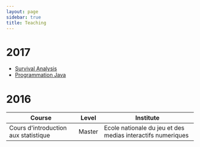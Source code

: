```yaml
---
layout: page
sidebar: true
title: Teaching
---
```


# 2017
* [Survival Analysis](/teaching/survival)
* [Programmation Java](/teaching/nfa031)


# 2016

| Course                              | Level  | Institute                                                  |
| ----------------------------------- | ------ | -----------------------------------------------------------|
| Cours d'introduction aux statistique| Master |Ecole nationale du jeu et des medias interactifs numeriques |
